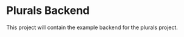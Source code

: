 Plurals Backend
===============

This project will contain the example backend for the plurals project.
